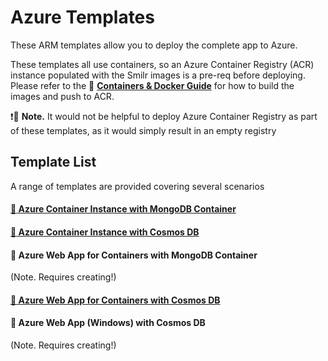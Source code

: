 # Azure Templates

These ARM templates allow you to deploy the complete app to Azure.

These templates all use containers, so an Azure Container Registry (ACR) instance populated with the Smilr images is a pre-req before deploying. Please refer to the 
:page_with_curl: **[Containers & Docker Guide](/docs/containers.md)** 
for how to build the images and push to ACR.  

:exclamation::speech_balloon: **Note.** It would not be helpful to deploy Azure Container Registry as part of these templates, as it would simply result in an empty registry

## Template List
A range of templates are provided covering several scenarios 

#### [:hammer: Azure Container Instance with MongoDB Container](aci-mongo/)

#### [:hammer: Azure Container Instance with Cosmos DB](aci-cosmos/)  

#### :hammer: Azure Web App for Containers with MongoDB Container
(Note. Requires creating!) 

#### [:hammer: Azure Web App for Containers with Cosmos DB](web-app-containers/)

#### :hammer: Azure Web App (Windows) with Cosmos DB
(Note. Requires creating!) 